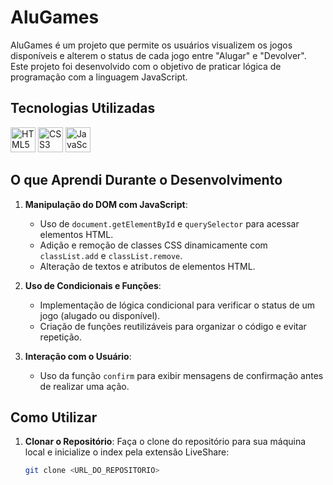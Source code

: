 # AluGames

AluGames é um projeto que permite os usuários visualizem os jogos disponíveis e alterem o status de cada jogo entre "Alugar" e "Devolver". Este projeto foi desenvolvido com o objetivo de praticar lógica de programação com a linguagem JavaScript.

## Tecnologias Utilizadas

<p align="left">
  <img src="https://cdn.jsdelivr.net/gh/devicons/devicon/icons/html5/html5-original.svg" alt="HTML5" width="40" height="40"/>
  <img src="https://cdn.jsdelivr.net/gh/devicons/devicon/icons/css3/css3-original.svg" alt="CSS3" width="40" height="40"/>
  <img src="https://cdn.jsdelivr.net/gh/devicons/devicon/icons/javascript/javascript-original.svg" alt="JavaScript" width="40" height="40"/>
</p>

## O que Aprendi Durante o Desenvolvimento

1. **Manipulação do DOM com JavaScript**:
   - Uso de `document.getElementById` e `querySelector` para acessar elementos HTML.
   - Adição e remoção de classes CSS dinamicamente com `classList.add` e `classList.remove`.
   - Alteração de textos e atributos de elementos HTML.

2. **Uso de Condicionais e Funções**:
   - Implementação de lógica condicional para verificar o status de um jogo (alugado ou disponível).
   - Criação de funções reutilizáveis para organizar o código e evitar repetição.

3. **Interação com o Usuário**:
   - Uso da função `confirm` para exibir mensagens de confirmação antes de realizar uma ação.

## Como Utilizar

1. **Clonar o Repositório**:
   Faça o clone do repositório para sua máquina local e inicialize o index pela extensão LiveShare:
   ```bash
   git clone <URL_DO_REPOSITORIO>